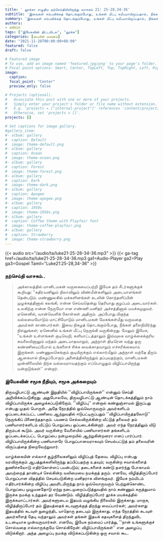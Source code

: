 ```yaml
---
title: ' லூக்கா எழுதிய நற்செய்தியிலிருந்து வாசகம் 21: 25-28,34-36'
subtitle: 'இவைகள் சம்பவிக்கத் தொடங்கும்போது, உங்கள் மீட்பு சமீபமாயிருப்பதால், நீங்கள் நிமிர்ந்து பார்த்து, உங்கள் தலைகளை உயர்த்துங்கள் என்றார். - லூக்கா 21:28'
summary: 'இவைகள் சம்பவிக்கத் தொடங்கும்போது, உங்கள் மீட்பு சமீபமாயிருப்பதால், நீங்கள் நிமிர்ந்து பார்த்து, உங்கள் தலைகளை உயர்த்துங்கள் என்றார். - லூக்கா 21:28'
authors:
- admin
tags: ["இயேசுவின் திட்டமிடல", "லூக்க"]
categories: [பைபிள் வசனம்]
date: "2021-11-28T00:00:00+08:00"
featured: false
draft: false

# Featured image
# To use, add an image named 'featured.jpg/png' to your page's folder.
# Focal point options: Smart, Center, TopLeft, Top, TopRight, Left, Right, BottomLeft, Bottom, BottomRight
image:
  caption:
  focal_point: "Center"
  preview_only: false

# Projects (optional).
#   Associate this post with one or more of your projects.
#   Simply enter your project's folder or file name without extension.
#   E.g. 'projects = ["internal-project"]' references 'content/project/deep-learning/index.md'.
#   Otherwise, set 'projects = []'.
projects: []

# Set captions for image gallery.
#gallery_item:
#- album: gallery
#  caption: Default
#  image: theme-default.png
#- album: gallery
#  caption: Ocean
#  image: theme-ocean.png
#- album: gallery
#  caption: Forest
#  image: theme-forest.png
#- album: gallery
#  caption: Dark
#  image: theme-dark.png
#- album: gallery
#  caption: Apogee
#  image: theme-apogee.png
#- album: gallery
#  caption: 1950s
#  image: theme-1950s.png
#- album: gallery
#  caption: Coffee theme with Playfair font
#  image: theme-coffee-playfair.png
#- album: gallery
#  caption: Strawberry
#  image: theme-strawberry.png
---
```


{{< audio src="/audio/ta/luke21-25-28-34-36.mp3" >}}
{{< ga-tag href=/audio/ta/luke21-25-28-34-36.mp3 ga1=Audio-Player ga2=Play ga3=Gospel Tamil="Luke21:25-28,34-36" >}}

###  நற்செய்தி வாசகம்..
> அக்காலத்தில் மானிடமகன் வருகையைப்பற்றி இயேசு தம் சீடர்களுக்குக் கூறியது: "கதிரவனிலும் நிலாவிலும் விண்மீன்களிலும் அடையாளங்கள் தென்படும். மண்ணுலகில் மக்களினங்கள் கடலின் கொந்தளிப்பின் முழக்கத்தினால் கலங்கி, என்ன செய்வதென்று தெரியாது குழப்பம் அடைவார்கள். உலகிற்கு என்ன நேருமோ என எண்ணி மனிதர் அச்சத்தினால் மயக்கமுறுவர். ஏனெனில், வான்வெளிக் கோள்கள் அதிரும். அப்போது மிகுந்த வல்லமையோடும் மாட்சியோடும் மானிடமகன் மேகங்கள்மீது வருவதை அவர்கள் காண்பார்கள். இவை நிகழத் தொடங்கும்போது, நீங்கள் தலைநிமிர்ந்து நில்லுங்கள்; ஏனெனில் உங்கள் மீட்பு நெருங்கி வருகின்றது. மேலும் இயேசு, "உங்கள் உள்ளங்கள் குடிவெறி, களியாட்டத்தாலும் இவ்வுலக வாழ்க்கைக்குரிய கவலையினாலும் மந்தம் அடையாதவாறும், அந்நாள் திடீரென வந்து ஒரு கண்ணியைப்போல் உங்களைச் சிக்க வைக்காதவாறும் எச்சரிக்கையாய் இருங்கள். மண்ணுலகெங்கும் குடியிருக்கும் எல்லார்மீதும் அந்நாள் வந்தே தீரும். ஆகையால் நிகழப்போகும் அனைத்திலிருந்தும் தப்புவதற்கும், மானிடமகன் முன்னிலையில் நிற்க வல்லவராவதற்கும் எப்பொழுதும் விழிப்பாயிருந்து மன்றாடுங்கள்'' என்றார்.

### இயேசுவின் சமூக நீதியும், சமூக அக்கறையும்
திருவழிபாட்டு ஆண்டின் இறுதியில் ''விழிப்பாயிருங்கள்'' என்னும் செய்தி அறிவிக்கப்படுகிறது. அதுபோலவே, திருவழிபாட்டு ஆண்டின் தொடக்கத்திலும் நாம் விழிப்பாயிருக்க அழைக்கப்படுகிறோம். ''விழிப்பு'' என்றால் கண்துஞ்சாமல் இருப்பது என்பது முதல் பொருள். அதே நேரத்தில் ஒவ்வொருவரும் அவர்களிடம் ஒப்படைக்கப்பட்ட பணியை ஆற்றுவதில் ஈடுபட்டிருப்பதும் ''விழிப்பாயிருத்தலோடு'' நெருங்கிப் பிணைந்ததாகும். பயணம் செல்லவிருக்கின்ற வீட்டுத் தலைவர் தம் பணியாளர்களிடம் வீட்டுப் பொறுப்பை ஒப்படைக்கின்றார். அவர் எந்த நேரத்திலும் வீடு திரும்பக் கூடும். அவர் வருகின்ற வேளையில் பணியாளர்கள் தங்களிடம் ஒப்படைக்கப்பட்ட பொறுப்பை நன்முறையில் ஆற்றுகின்றனரா எனப் பார்ப்பார். விழிப்பாயிருக்கின்ற பணியாளரே பொறுப்பானவராகவும் செயல்பட்டுத் தம் தலைவரின் விருப்பத்தை நிறைவேற்றுவார்.

வாழ்க்கையின் எல்லாச் சூழ்நிலைகளிலும் விழிப்புத் தேவை. விழிப்பு என்பது வரவிருக்கும் ஆபத்துக்களிலிருந்து தப்பிப்பதற்கு உதவும்; வருகின்ற சவால்களைத் துணிச்சலோடு எதிர்கொள்ளப் பயன்படும்; தடைகளைக் கண்டு தளர்ந்து போகாமல் அவற்றைத் தாண்டிச் செல்கின்ற வலிமையை நமக்குத் தரும். எனவே, விழித்திருப்போர் பொறுப்பான விதத்தில் செயல்படுகின்ற மனிதராக விளங்குவர். இயேசு நம்மிடம் எதிர்பார்க்கின்ற விழிப்பு அவரிடமிருந்து நாம் ஒவ்வொருவரும் பெற்றுக்கொண்ட பொறுப்பை முழுமனதோடு ஏற்று நடைமுறைப்படுத்துவதில் நாம் கண்ணும் கருத்துமாய் இருக்க நமக்கு உந்துதல் தர வேண்டும். விழித்திருப்போர் தூக்க மயக்கத்தில் இருக்கமாட்டார்கள். அவர்களுடைய இதயம் மழுங்கிய நிலையில் இருக்காது. மாறாக, விழித்திருப்போர் தம் இதயத்தைக் கடவுளுக்குத் திறந்து வைப்பார்கள்; அவர்களது இதயத்தில் கடவுள் நுழைந்திட யாதொரு தடையும் இருக்காது. எந்த நேரத்தில் கடவுள் அவர்களைத் தேடி வந்தாலும் அவர்கள் தங்கள் இதயக் கதவுகளைத் திறந்துவிட உடனடியாக முன்வருவார்கள். எனவே, இயேசு நம்மைப் பார்த்து, ''நான் உங்களுக்குச் சொல்வதை எல்லாருக்குமே சொல்கிறேன்: விழிப்பாயிருங்கள்'' என அழைப்பு விடுக்கிறார். அந்த அழைப்பு நமக்கு விடுக்கப்படுகின்ற ஒரு சவால் கூட.
